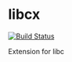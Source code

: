 # libcx

[![Build Status](https://travis-ci.com/yonzkon/libcx.svg?branch=master)](https://travis-ci.com/yonzkon/libcx)

Extension for libc
